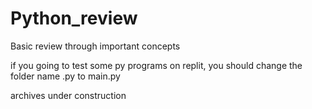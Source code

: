 # Python_review
Basic review through important concepts

if you going to test some py programs on replit, you should change the folder name .py to main.py

archives under construction
